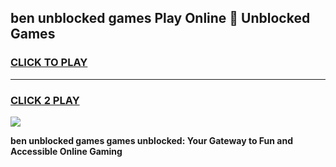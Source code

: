 
## ben unblocked games Play Online 👋 Unblocked Games
<h3>
<a href="https://premium.freeplayer.one?title=ben_unblocked_games&ref=19F">CLICK TO PLAY</a></h3>
<hr>

<h3>
<a href="https://premium.freeplayer.one?title=ben_unblocked_games&ref=19F">CLICK 2 PLAY</a>
  
</h3>

<a href="https://premium.freeplayer.one?title=ben_unblocked_games&ref=19F"><img src="https://clearcache.store/games.png"></a>


**ben unblocked games games unblocked: Your Gateway to Fun and Accessible Online Gaming**
